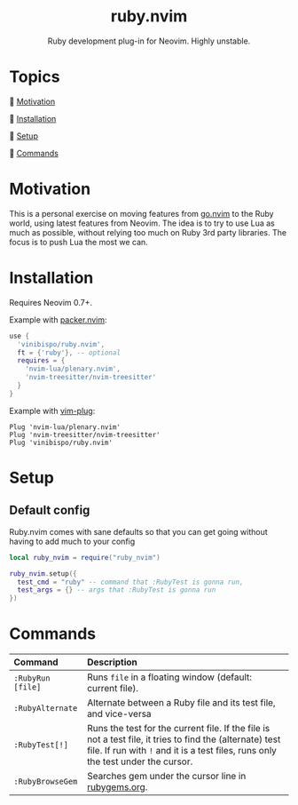 <div align="center">
<h1>ruby.nvim</h1>
Ruby development plug-in for Neovim. Highly unstable.
</div>

# Topics

:large_blue_diamond: [Motivation](#motivation)

:large_blue_diamond: [Installation](#installation)

:large_blue_diamond: [Setup](#setup)

:large_blue_diamond: [Commands](#commands)


# Motivation

This is a personal exercise on moving features from [go.nvim](https://github.com/ellisonleao/go.nvim) to the Ruby world, using latest features from Neovim. The idea is to try to use Lua as much as possible, without relying too much on Ruby 3rd party libraries. The focus is to push Lua the most we can.


# Installation

Requires Neovim 0.7+.

Example with [packer.nvim](https://github.com/wbthomason/packer.nvim):

```lua
use {
  'vinibispo/ruby.nvim',
  ft = {'ruby'}, -- optional
  requires = {
    'nvim-lua/plenary.nvim',
    'nvim-treesitter/nvim-treesitter'
  }
}
```

Example with [vim-plug](https://github.com/junegunn/vim-plug):

```vim
Plug 'nvim-lua/plenary.nvim'
Plug 'nvim-treesitter/nvim-treesitter'
Plug 'vinibispo/ruby.nvim'
```

# Setup

## Default config

Ruby.nvim comes with sane defaults so that you can get going without having to add much to your config

```lua
local ruby_nvim = require("ruby_nvim")

ruby_nvim.setup({
  test_cmd = "ruby" -- command that :RubyTest is gonna run,
  test_args = {} -- args that :RubyTest is gonna run
})
```


# Commands


| Command | Description |
|:--|:--|
| `:RubyRun [file]` | Runs `file` in a floating window (default: current file). |
| `:RubyAlternate` | Alternate between a Ruby file and its test file, and vice-versa |
| `:RubyTest[!]` | Runs the test for the current file. If the file is not a test file, it tries to find the (alternate) test file. If run with `!` and it is a test files, runs only the test under the cursor. |
| `:RubyBrowseGem` | Searches gem under the cursor line in [rubygems.org](https://rubygems.org). |
